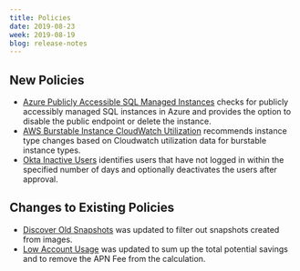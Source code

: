 ```yaml
---
title: Policies
date: 2019-08-23
week: 2019-08-19
blog: release-notes
---
```


## New Policies

* [Azure Publicly Accessible SQL Managed Instances](https://github.com/flexera/policy_templates/tree/master/security/azure/sql_publicly_accessible_managed_instance) checks for publicly accessibly managed SQL instances in Azure and provides the option to disable the public endpoint or delete the instance.
* [AWS Burstable Instance CloudWatch Utilization](https://github.com/rightscale/policy_templates/blob/master/cost/aws/burstable_instance_cloudwatch_credit_utilization/README.md) recommends instance type changes based on Cloudwatch utilization data for burstable instance types.
* [Okta Inactive Users](https://github.com/flexera/policy_templates/blob/master/saas/okta/inactive_users/README.md) identifies users that have not logged in within the specified number of days and optionally deactivates the users after approval.

## Changes to Existing Policies

* [Discover Old Snapshots](https://github.com/flexera/policy_templates/blob/master/cost/volumes/old_snapshots/README.md) was updated to filter out snapshots created from images.
* [Low Account Usage](https://github.com/rightscale/policy_templates/blob/master/cost/low_account_usage/README.md) was updated to sum up the total potential savings and to remove the APN Fee from the calculation.
